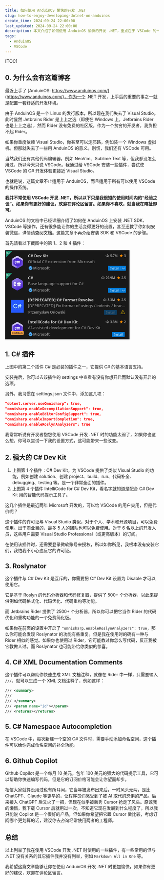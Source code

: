 ```yaml
---
title: 如何使用 AnduinOS 愉快的开发 .NET
slug: how-to-enjoy-developing-dotnet-on-anduinos
create_time: 2024-09-24 22:00:00
last_updated: 2024-09-24 22:00:00
description: 本文介绍了如何使用 AnduinOS 愉快的开发 .NET，重点在于 VSCode 的一些配置。
tags:
  - AnduinOS
  - VSCode
---
```


[TOC]

## 0. 为什么会有这篇博客

最近上手了 [AnduinOS: https://www.anduinos.com/](https://www.anduinos.com/)，作为一个 .NET 开发，上手后的重要的事之一就是配置一套舒适的开发环境。

由于 AnduinOS 是一个 Linux 的发行版本，所以现在我们失去了 Visual Studio。此时显然 Jetbrains Rider 是上上之选（即使在 Windows 上，Jetbrains Rider 也是上上之选），然而 Rider 没有免费的社区版。作为一个贫穷的开发者，我负担不起 Rider。

如果你重度依赖 Visual Studio，你甚至可以走邪路，例如装一个 Windows 虚拟机。但那就失去了一些用 AnduinOS 的意义。别慌，我们还有 VSCode 可用。

当然我们还有其他代码编辑器，例如 NeoVim、Sublime Text 等，但我都没怎么用过，所以今天只说 VSCode。我通过给 VSCode 安装一些插件，尝试使 VSCode 的 C# 开发体验更接近 Visual Studio。

也就是说，这篇文章不止适用于 AnduinOS，而且适用于所有可以使用 VSCode 的操作系统。

**我并不常使用 VSCode 开发 .NET，所以以下只是我很短的使用时间内的“经验之谈”。如果你有更好的建议，欢迎在评论区留言。如果你不喜欢，就当我在瞎扯即可。**

AnduinOS 的文档中已经详细介绍了如何在 AnduinOS 上安装 .NET SDK、VSCode 等操作，还有很多能让你的生活变得更好的设置，甚至还教了你如何安装微信，详情请查阅文档。这篇文章不再介绍安装 SDK 和 VSCode 的步骤。

首先请看以下截图中的第 1、2 和 4 插件：

![](assets/01.jpg)

## 1. C# 插件

上图中的第二个插件 C# 是必装的插件之一，它提供 C# 的基本语言支持。

安装完后，你可以去该插件的 settings 中查看有没有你想开启而默认没有开启的选项。

<!-- 关于：Roslyn 编译器特性 / Roslynator / 自动使用（也许还有命名空间自动完成 / C# XML 文档注释）

简而言之 - 将以下内容放入你的 settings.json 文件中：

  "omnisharp.enableEditorConfigSupport": true,
  "omnisharp.enableImportCompletion": true,
  "omnisharp.enableRoslynAnalyzers": true


我将讨论两件事：1）C# 扩展（OmniSharp）设置，这些设置将 VS Code 的 C# 编辑体验从“还不错”提升到 8.5，10 分是 Visual Studio；2）启用这些设置可能使 Roslynator 等变得多余。

1）OmniSharp 设置

Visual Studio 的 C# 编辑体验大部分是通过 C# 的 Roslyn 编译器提供的。分析器、代码修复、重构、应用“代码风格”（格式、命名、大小写等）。所有这些都可以通过 "omnisharp.enableRoslynAnalyzers": true 在 VS Code 中实现。灯泡图标现在会显示与 Visual Studio 相同的信息和修复建议，以及首字符的三点建议/修复等。

至于“代码风格”和错误/严重性级别，"omnisharp.enableEditorConfigSupport": true 可以进一步提升体验。Visual Studio 的所有代码风格和严重性级别实际上是底层的 editorconfig，并可以导出为 editorconfig 文件。通过启用 OmniSharp 的 editorconfig 支持，OmniSharp 将查找 editorconfig 文件并将编译器指向它，提供与 Visual Studio 相同的体验。如果我没记错，仅启用此设置而不提供 editorconfig 文件的体验也比禁用更好。

最后，我知道的设置是 "omnisharp.enableImportCompletion": true。

2）可能多余的扩展

* "omnisharp.enableImportCompletion": 我确信自动使用和导入完成的行为是不同的，但需要说明的是：OmniSharp 有一个选择加入的版本。

* "omnisharp.enableEditorConfigSupport": 在这里并不是“多余”，更准确地说是“正交”：此设置适用于否则会被忽略的 dotnet 特定的 editorconfig 值。可以搜索 “visual studio editorconfig” 或 “dotnet editorconfig”。所有内容都可以 1:1 地从 Visual Studio 转移过来。一些有趣的功能在这里，比如自动排序/分组 using。

* "omnisharp.enableRoslynAnalyzers": 启用此设置将激活随着每个 .NET 发布而增加的大量分析器和修复。Visual Studio 提供的所有功能，除了需要复杂用户输入的重构（比如参数重新排序）。Roslynator 提供了更多（分析器/修复/重构）——当我一起使用它们时，发现了很多重复的分析器和修复。这里还发生了其他一些魔法，可能会使其他扩展部分或完全多余。

呼，想起那些尝试过 VS Code 的 C# 并根据默认设置做出判断的怀疑者，我真的感到痛心。随着 OmniSharp 即将被淘汰，我想知道新的 VS Code + Roslyn 体验会是怎样的？  -->

另外，我习惯在 settings.json 文件中，添加这几项：

```json
"dotnet.server.useOmnisharp": true,
"omnisharp.enableDecompilationSupport": true,
"omnisharp.enableEditorConfigSupport": true,
"omnisharp.enableImportCompletion": true,
"omnisharp.enableRoslynAnalyzers": true
```

我常常听说有开发者抱怨使用 VSCode 开发 .NET 时的功能太弱了，如果你也这么想，你可以尝试一下我的设置方式，这可能带来一些改变。


## 2. 强大的 C# Dev Kit

1. 上图第 1 个插件：C# Dev Kit，为 VSCode 提供了类似 Visual Studio 的功能，例如创建 solution、创建 project、build、run、代码补全、debugging、testing 等。是一个非常全面的插件。
2. 上图第 4 个插件 IntelliCode for C# Dev Kit，看名字就知道是配合 C# Dev Kit 用的智能代码提示工具了。

这几个插件是最近两年 Microsoft 开发的，可以给 VSCode 的用户爽用，但是代价呢？

这个插件的许可证与 Visual Studio 类似，对于个人、学术和开源项目，可以免费使用。出于商业目的，最多 5 人的团队也可以免费使用。对于 6 名以上的开发人员，这些用户需要 Visual Studio Professional（或更高版本）的订阅。

在使用该插件时，还需要登录微软账号来授权，所以如你所见，我根本没有安装它们，我怕我不小心违反它的许可证。

## 3. Roslynator

这个插件与 C# Dev Kit 是互斥的，你需要把 C# Dev Kit 设置为 Disable 才可以使用它。

它是基于 Roslyn 的代码分析器和代码修复器，提供了 500+ 个分析器，以此来提供例如代码格式化、代码优化、代码重构等功能。

而 Jetbrains Rider 提供了 2500+ 个分析器，所以你可以把它当作 Rider 的代码优化和重构功能的一个免费简化版。

如果你在前面的设置中开启了 `"omnisharp.enableRoslynAnalyzers": true`，那么你可能会发现 Roslynator 的功能有些重复。但是我在使用时的确有一种与 Rider 相似的感觉。如果你也使用过 Rider，它可能教过你怎么写代码，反正我被它教做人过。而 Roslynator 也可能带给你类似的惊喜。

## 4. C# XML Documentation Comments

这个插件可以帮助你快速生成 XML 文档注释，就像在 Rider 中一样，只需要输入 `///`，就可以生成一个 XML 文档注释了，例如这样：

```xml
/// <summary>
///
/// </summary>
/// <param name="id"></param>
/// <returns></returns>
```

## 5. C# Namespace Autocompletion

在 VSCode 中，每次新建一个空的 C# 文件时，需要手动添加命名空间，这个插件可以给你完成命名空间的补全功能。

## 6. Github Copilot

Github Copilot 是一个每月 10 美元，包年 100 美元的强大的代码提示工具，它可以帮助你快速编写代码，但是它的订阅价格可能会让你望而却步。

相信大家就算没用过也有所耳闻，它当年被发布出来后，一时风头无两，是比 ChatGPT、Claude 等更早的，让程序员们感受到了被 AI 取代的恐惧的产品。后来接入 ChatGPT 后又火了一把，但现在似乎被新秀 Cursor 抢走了风头。原谅我的懒惰，我下载 Cursor 后就用过一次，不知道它现在发展到什么程度了，所以我只能说 Copilot 是一个很好的产品，但如果你希望把它跟 Cursor 做比较，考虑订阅哪个更划算的话，建议你去咨询经常使用两者的工程师。

## 总结

以上列举了我在使用 VSCode 开发 .NET 时使用的一些插件，有一些常用的但与 .NET 没有关系的其它插件我并没有列举，例如 `Markdown All in One` 等。

我希望这篇文章能够让你在使用 AnduinOS 开发 .NET 时更加愉快，如果你有更好的建议，欢迎在评论区留言。
